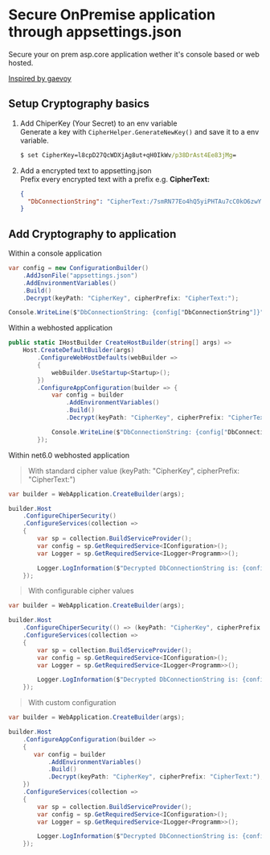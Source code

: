 # Secure OnPremise application through appsettings.json

Secure your on prem asp.core application wether it's console based or web hosted.

[Inspired by gaevoy](https://github.com/gaevoy/Gaev.Blog.Examples/tree/master/Gaev.Blog.SecuredAppSettingsJson)

## Setup Cryptography basics

1. Add ChiperKey (Your Secret) to an env variable<br>
   Generate a key with `CipherHelper.GenerateNewKey()` and save it to a env variable.

   ```cmd
   $ set CipherKey=l8cpD27QcWDXjAg8ut+qH0IkWv/p38DrAst4Ee83jMg=
   ```

2. Add a encrypted text to appsetting.json<br>
   Prefix every encrypted text with a prefix e.g. **CipherText:**

   ```json
   {
     "DbConnectionString": "CipherText:/7smRN77Eo4hQ5yiPHTAu7cC0kO6zwYcVP77FGWtJkbTcB5gUHiPceO/rmeK9nY5mVR/jbGMUeF08zuiyF5sIqOnnixiFKrONDjJVHjFI+AVeuuqmhi2aR9s/zA3SHBJ5Egc7FAX3CDJt0bdKX9h75QYnr166vGSh0BsbHMvkRAhWwb36dJeN7qZAyWttCmHAZcGAo7UVJ9puPoexMw9Mq276rUQsU89BpNk4cXSJv8="
   }
   ```

## Add Cryptography to application

Within a console application

```cs
var config = new ConfigurationBuilder()
    .AddJsonFile("appsettings.json")
    .AddEnvironmentVariables()
    .Build()
    .Decrypt(keyPath: "CipherKey", cipherPrefix: "CipherText:");

Console.WriteLine($"DbConnectionString: {config["DbConnectionString"]}");
```

Within a webhosted application

```cs
public static IHostBuilder CreateHostBuilder(string[] args) =>
    Host.CreateDefaultBuilder(args)
        .ConfigureWebHostDefaults(webBuilder =>
        {
            webBuilder.UseStartup<Startup>();
        })
        .ConfigureAppConfiguration(builder => {
            var config = builder
                .AddEnvironmentVariables()
                .Build()
                .Decrypt(keyPath: "CipherKey", cipherPrefix: "CipherText:");

            Console.WriteLine($"DbConnectionString: {config["DbConnectionString"]}");
        });
```

Within net6.0 webhosted application

> With standard cipher value (keyPath: "CipherKey", cipherPrefix: "CipherText:")

```cs
var builder = WebApplication.CreateBuilder(args);

builder.Host
    .ConfigureChiperSecurity()
    .ConfigureServices(collection =>
    {
        var sp = collection.BuildServiceProvider();
        var config = sp.GetRequiredService<IConfiguration>();
        var Logger = sp.GetRequiredService<ILogger<Programm>>();

        Logger.LogInformation($"Decrypted DbConnectionString is: {config["DbConnectionString"]}");
    });
```

> With configurable cipher values

```cs
var builder = WebApplication.CreateBuilder(args);

builder.Host
    .ConfigureChiperSecurity(() => (keyPath: "CipherKey", cipherPrefix: "CipherText:"))
    .ConfigureServices(collection =>
    {
        var sp = collection.BuildServiceProvider();
        var config = sp.GetRequiredService<IConfiguration>();
        var Logger = sp.GetRequiredService<ILogger<Programm>>();

        Logger.LogInformation($"Decrypted DbConnectionString is: {config["DbConnectionString"]}");
    });
```

> With custom configuration

```cs
var builder = WebApplication.CreateBuilder(args);

builder.Host
    .ConfigureAppConfiguration(builder =>
    {
       var config = builder
           .AddEnvironmentVariables()
           .Build()
           .Decrypt(keyPath: "CipherKey", cipherPrefix: "CipherText:");
    })
    .ConfigureServices(collection =>
    {
        var sp = collection.BuildServiceProvider();
        var config = sp.GetRequiredService<IConfiguration>();
        var Logger = sp.GetRequiredService<ILogger<Programm>>();

        Logger.LogInformation($"Decrypted DbConnectionString is: {config["DbConnectionString"]}");
    });
```
